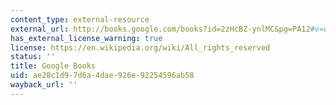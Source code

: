 ```yaml
---
content_type: external-resource
external_url: http://books.google.com/books?id=2zHcBZ-ynlMC&pg=PA12#v=onepage
has_external_license_warning: true
license: https://en.wikipedia.org/wiki/All_rights_reserved
status: ''
title: Google Books
uid: ae28c1d9-7d6a-4dae-926e-92254596ab58
wayback_url: ''
---
```

